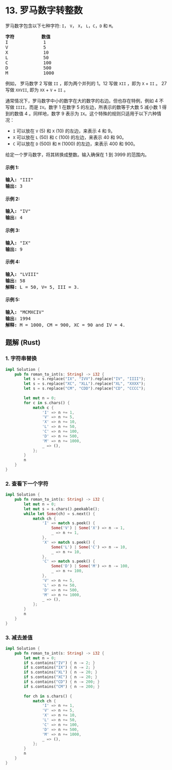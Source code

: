 # 13. 罗马数字转整数
罗马数字包含以下七种字符: ```I```， ```V```， ```X```， ```L```，```C```，```D``` 和 ```M```。

<pre>
<strong>字符</strong>          <strong>数值</strong>
I             1
V             5
X             10
L             50
C             100
D             500
M             1000
</pre>



例如， 罗马数字 2 写做 ```II``` ，即为两个并列的 1。12 写做 ```XII``` ，即为 ```X``` + ```II``` 。 27 写做  ```XXVII```, 即为 ```XX``` + ```V``` + ```II``` 。

通常情况下，罗马数字中小的数字在大的数字的右边。但也存在特例，例如 4 不写做 ```IIII```，而是 ```IV```。数字 1 在数字 5 的左边，所表示的数等于大数 5 减小数 1 得到的数值 4 。同样地，数字 9 表示为 ```IX```。这个特殊的规则只适用于以下六种情况：
* ```I``` 可以放在 ```V``` (5) 和 ```X``` (10) 的左边，来表示 4 和 9。
* ```X``` 可以放在 ```L``` (50) 和 ```C``` (100) 的左边，来表示 40 和 90。
* ```C``` 可以放在 ```D``` (500) 和 ```M``` (1000) 的左边，来表示 400 和 900。

给定一个罗马数字，将其转换成整数。输入确保在 1 到 3999 的范围内。

#### 示例 1:
<pre>
<strong>输入:</strong> "III"
<strong>输出:</strong> 3
</pre>

#### 示例 2:
<pre>
<strong>输入:</strong> "IV"
<strong>输出:</strong> 4
</pre>

#### 示例 3:
<pre>
<strong>输入:</strong> "IX"
<strong>输出:</strong> 9
</pre>

#### 示例 4:
<pre>
<strong>输入:</strong> "LVIII"
<strong>输出:</strong> 58
<strong>解释:</strong> L = 50, V= 5, III = 3.
</pre>

#### 示例 5:
<pre>
<strong>输入:</strong> "MCMXCIV"
<strong>输出:</strong> 1994
<strong>解释:</strong> M = 1000, CM = 900, XC = 90 and IV = 4.
</pre>

## 题解 (Rust)

### 1. 字符串替换
```Rust
impl Solution {
    pub fn roman_to_int(s: String) -> i32 {
        let s = s.replace("IX", "IVV").replace("IV", "IIII");
        let s = s.replace("XC", "XLL").replace("XL", "XXXX");
        let s = s.replace("CM", "CDD").replace("CD", "CCCC");
 
        let mut n = 0;
        for c in s.chars() {
            match c {
                'I' => n += 1,
                'V' => n += 5,
                'X' => n += 10,
                'L' => n += 50,
                'C' => n += 100,
                'D' => n += 500,
                'M' => n += 1000,
                _ => (),
            };
        }
        n
    }
}
```

### 2. 查看下一个字符
```Rust
impl Solution {
    pub fn roman_to_int(s: String) -> i32 {
        let mut n = 0;
        let mut s = s.chars().peekable();
        while let Some(ch) = s.next() {
            match ch {
                'I' => match s.peek() {
                    Some('V') | Some('X') => n -= 1,
                    _ => n += 1,
                },
                'X' => match s.peek() {
                    Some('L') | Some('C') => n -= 10,
                    _ => n += 10,
                },
                'C' => match s.peek() {
                    Some('D') | Some('M') => n -= 100,
                    _ => n += 100,
                },
                'V' => n += 5,
                'L' => n += 50,
                'D' => n += 500,
                'M' => n += 1000,
                _ => (),
            };
        }
        n
    }
}
```

### 3. 减去差值
```Rust
impl Solution {
    pub fn roman_to_int(s: String) -> i32 {
        let mut n = 0;
        if s.contains("IV") { n -= 2; }
        if s.contains("IX") { n -= 2; }
        if s.contains("XL") { n -= 20; }
        if s.contains("XC") { n -= 20; }
        if s.contains("CD") { n -= 200; }
        if s.contains("CM") { n -= 200; }
 
        for ch in s.chars() {
            match ch {
                'I' => n += 1,
                'V' => n += 5,
                'X' => n += 10,
                'L' => n += 50,
                'C' => n += 100,
                'D' => n += 500,
                'M' => n += 1000,
                _ => (),
            };
        }
        n
    }
}
```
